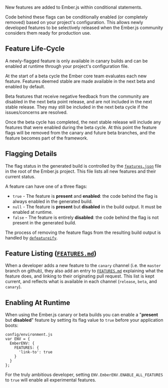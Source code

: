 New features are added to Ember.js within conditional statements.

Code behind these flags can be conditionally enabled (or completely removed) based on your project's configuration. This allows newly developed features to be selectively released when the Ember.js community considers them ready for production use.

## Feature Life-Cycle

A newly-flagged feature is only available in canary builds and can be enabled at runtime through your project's configuration file.

At the start of a beta cycle the Ember core team evaluates each new feature. Features deemed stable are made available in the next beta and enabled by default.

Beta features that receive negative feedback from the community are disabled in the next beta point release, and are not included in the next stable release. They may still be included in the next beta cycle if the issues/concerns are resolved.

Once the beta cycle has completed, the next stable release will include any features that were enabled during the beta cycle. At this point the feature flags will be removed from the canary and future beta branches, and the feature becomes part of the framework.

## Flagging Details

The flag status in the generated build is controlled by the [`features.json`](https://github.com/emberjs/ember.js/blob/master/features.json) file in the root of the Ember.js project. This file lists all new features and their current status.

A feature can have one of a three flags:

* `true` - The feature is **present** and **enabled**: the code behind the flag is always enabled in the generated build.
* `null` - The feature is **present** but **disabled** in the build output. It must be enabled at runtime.
* `false` - The feature is entirely **disabled**: the code behind the flag is not present in the generated build.

The process of removing the feature flags from the resulting build output is handled by [`defeatureify`](https://github.com/thomasboyt/defeatureify).

## Feature Listing ([`FEATURES.md`](https://github.com/emberjs/ember.js/blob/master/FEATURES.md))

When a developer adds a new feature to the `canary` channel (i.e. the `master` branch on github), they also add an entry to [`FEATURES.md`](https://github.com/emberjs/ember.js/blob/master/FEATURES.md) explaining what the feature does, and linking to their originating pull request. This list is kept current, and reflects what is available in each channel (`release`, `beta`, and `canary`).

## Enabling At Runtime

When using the Ember.js canary or beta builds you can enable a "**present** but **disabled**" feature by setting its flag value to `true` before your application boots:

    config/environment.js
    var ENV = {
      EmberENV: {
        FEATURES: {
          'link-to': true
        }
      }
    };

For the truly ambitious developer, setting `ENV.EmberENV.ENABLE_ALL_FEATURES` to `true` will enable all experimental features.